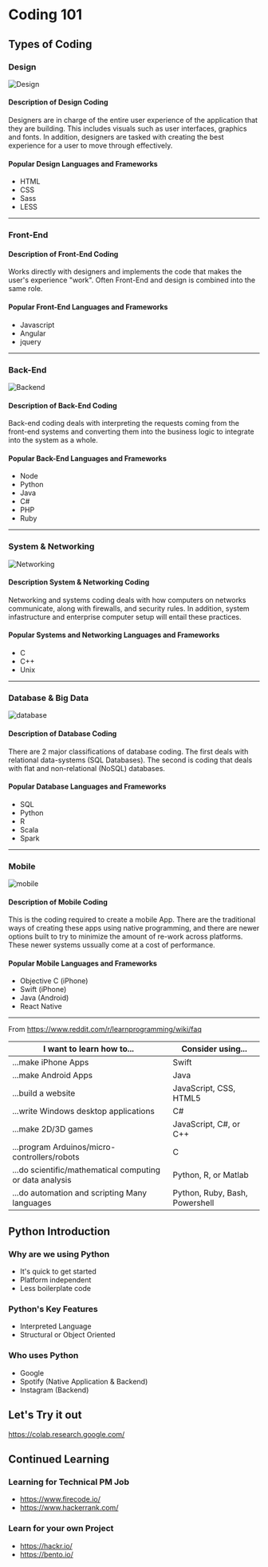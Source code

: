 # Coding 101

## Types of Coding

### Design

![Design](design.png)

#### Description of Design Coding

Designers are in charge of the entire user experience of the application that they are building. This includes visuals such as user interfaces, graphics and fonts. In addition, designers are tasked with creating the best experience for a user to move through effectively.

#### Popular Design Languages and Frameworks

- HTML
- CSS
- Sass
- LESS

***

### Front-End

#### Description of Front-End Coding

Works directly with designers and implements the code that makes the user's experience "work". Often Front-End and design is combined into the same role.

#### Popular Front-End Languages and Frameworks

- Javascript
- Angular
- jquery

***

### Back-End

![Backend](backend.png)

#### Description of Back-End Coding

Back-end coding deals with interpreting the requests coming from the front-end systems and converting them into the business logic to integrate into the system as a whole.

#### Popular Back-End Languages and Frameworks

- Node
- Python
- Java
- C#
- PHP
- Ruby

***

### System & Networking

![Networking](networking.png)

#### Description System & Networking Coding

Networking and systems coding deals with how computers on networks communicate, along with firewalls, and security rules. In addition, system infastructure and enterprise computer setup will entail these practices.

#### Popular Systems and Networking Languages and Frameworks

- C
- C++
- Unix

***

### Database & Big Data

![database](database.png)

#### Description of Database Coding

There are 2 major classifications of database coding. The first deals with relational data-systems (SQL Databases). The second is coding that deals with flat and non-relational (NoSQL) databases.

#### Popular Database Languages and Frameworks

- SQL
- Python
- R
- Scala
- Spark

***

### Mobile

![mobile](mobile.png)

#### Description of Mobile Coding

This is the coding required to create a mobile App. There are the traditional ways of creating these apps using native programming, and there are newer options built to try to minimize the amount of re-work across platforms. These newer systems ussually come at a cost of performance.

#### Popular Mobile Languages and Frameworks

- Objective C (iPhone)
- Swift (iPhone)
- Java (Android)
- React Native

***

From <https://www.reddit.com/r/learnprogramming/wiki/faq>

|I want to learn how to...|Consider using...|
|----|----|
|...make iPhone Apps|Swift|
|...make Android Apps|Java|
|...build a website|JavaScript, CSS, HTML5|
|...write Windows desktop applications|C#|
|...make 2D/3D games|JavaScript, C#, or C++|
|...program Arduinos/micro-controllers/robots|C|
|...do scientific/mathematical computing or data analysis|Python, R, or Matlab|
|...do automation and scripting	Many languages|Python, Ruby, Bash, Powershell|

## Python Introduction

### Why are we using Python

- It's quick to get started
- Platform independent
- Less boilerplate code

### Python's Key Features

- Interpreted Language
- Structural or Object Oriented

### Who uses Python

- Google
- Spotify (Native Application & Backend)
- Instagram (Backend)

## Let's Try it out

<https://colab.research.google.com/>

## Continued Learning

### Learning for Technical PM Job

- <https://www.firecode.io/>
- <https://www.hackerrank.com/>

### Learn for your own Project

- <https://hackr.io/>
- <https://bento.io/>
